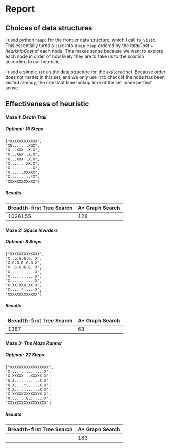 # Report

## Choices of data structures

I used python `heapq` for the frontier data structure, which I call `to_visit`. This essentially turns a `list` into a `min heap` ordered by the $totalCost + heuristicCost$  of each node. This makes sense because we want to explore each node in order of how likely they are to take us to the solution according to our heuristic.

I used a simple `set` as the data structure for the `explored` set. Because order does not matter in this set, and we only use it to check if the node has been visited already, the constant time lookup time of the set made perfect sense.

## Effectiveness of heuristic

#### Maze 1: *Death Trail*

##### Optimal: 15 Steps

```
["XXXXXXXXXXXX",
"XG.......XGX",
"X...XXX..X.X",
"X...XGX..X.X",
"X...XXX..X.X",
"X.......XX.X",
"X..........X",
"X......XXXXX",
"X.........*X",
"XXXXXXXXXXXX"]
```

##### Results

| Breadth-first Tree Search | A* Graph Search |
| ------------------------- | --------------- |
| 1026155                   | 128             |



#### Maze 2: *Space Invaders*

##### Optimal: 8 Steps

```
["XXXXXXXXXXXXX",
"X..G.G.G.G..X",
"X.G.G.G.G.G.X",
"X..G.G.G.G..X",
"X...........X",
"X...........X",
"X...........X",
"X.XX.XXX.XX.X",
"X.....*.....X",
"XXXXXXXXXXXXX"]
```

##### Results

| Breadth-first Tree Search | A* Graph Search |
| ------------------------- | --------------- |
| 1387                      | 63              |



#### Maze 3: *The Maze Runner*

##### Optimal: 22 Steps

```
["XXXXXXXXXXXXXXXXX",
"X...............X",
"X.XXXXX...XXXXX.X",
"X.X...........X.X",
"X.X....*......X.X",
"X.X...........X.X",
"X.XXXXXXXXXXXXX.X",
"X.......G.......X",
"XXXXXXXXXXXXXXXXX"]
```

##### Results

| Breadth-first Tree Search | A* Graph Search |
| ------------------------- | --------------- |
|                           | 183             |

